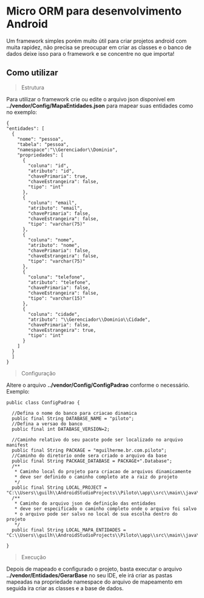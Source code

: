 # Micro ORM para desenvolvimento Android
  Um framework simples porém muito útil para criar projetos android com muita rapidez, não precisa se preocupar em criar as classes e o banco de dados deixe isso para o framework e se concentre no que importa!

## Como utilizar

> Estrutura

  Para utilizar o framework crie ou edite o arquivo json disponivel em **../vendor/Config/MapaEntidades.json** para mapear suas entidades como no exemplo:
  
  ```
  {
  "entidades": [
    {
      "nome": "pessoa",
      "tabela": "pessoa",
      "namespace":"\\Gerenciador\\Dominio",
      "propriedades": [
        {
          "coluna": "id",
          "atributo": "id",
          "chavePrimaria": true,
          "chaveEstrangeira": false,
          "tipo": "int"
        },
        {
          "coluna": "email",
          "atributo": "email",
          "chavePrimaria": false,
          "chaveEstrangeira": false,
          "tipo": "varchar(75)"
        },
        {
          "coluna": "nome",
          "atributo": "nome",
          "chavePrimaria": false,
          "chaveEstrangeira": false,
          "tipo": "varchar(75)"
        },
        {
          "coluna": "telefone",
          "atributo": "telefone",
          "chavePrimaria": false,
          "chaveEstrangeira": false,
          "tipo": "varchar(15)"
        },
        {
          "coluna": "cidade",
          "atributo": "\\Gerenciador\\Dominio\\Cidade",
          "chavePrimaria": false,
          "chaveEstrangeira": true,
          "tipo": "int"
        }
      ]
    }
    ]
  }  
  ```
> Configuração

  Altere o arquivo **../vendor/Config/ConfigPadrao** conforme o necessário. Exemplo:
  
  ```
  public class ConfigPadrao {

    //Defina o nome do banco para criacao dinamica
    public final String DATABASE_NAME = "piloto";
    //Defina a versao do banco
    public final int DATABASE_VERSION=2;

    //Caminho relativo do seu pacote pode ser localizado no arquivo manifest
    public final String PACKAGE = "mguilherme.br.com.piloto";
    //Caminho do diretorio onde sera criado o arquivo da base
    public final String PACKAGE_DATABASE = PACKAGE+".Database";
    /**
     * Caminho local do projeto para criacao de arquivos dinamicamente
     * deve ser definido o caminho completo ate a raiz do projeto
     */
    public final String LOCAL_PROJECT = "C:\\Users\\guilh\\AndroidStudioProjects\\Piloto\\app\\src\\main\\java\\mguilherme\\br\\com\\piloto";
    /**
     * Caminho do arquivo json de definição das entidades
     * deve ser especificado o caminho completo onde o arquivo foi salvo
     * o arquivo pode ser salvo no local de sua escolha dentro do projeto
     */
    public final String LOCAL_MAPA_ENTIDADES = "C:\\Users\\guilh\\AndroidStudioProjects\\Piloto\\app\\src\\main\\java\\mguilherme\\br\\com\\piloto\\vendor\\Config\\MapaEntidades.json";

}
```
> Execução

  Depois de mapeado e configurado o projeto, basta executar o arquivo **../vendor/Entidades/GerarBase** no seu IDE, ele irá criar as pastas mapeadas na propriedade namespace do arquivo de mapeamento em seguida ira criar as classes e a base de dados.
  
  
